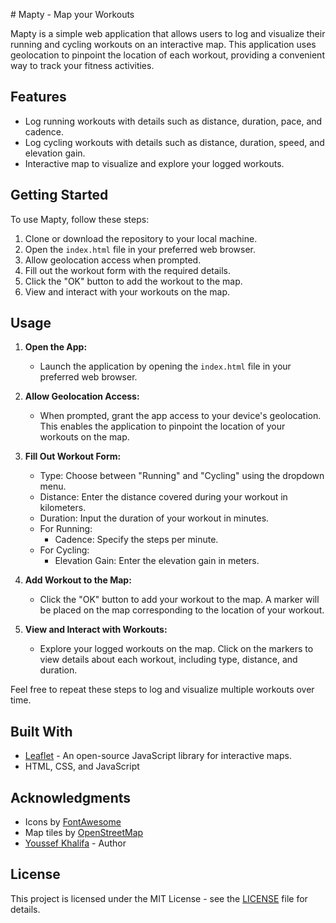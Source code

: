 
 
 # Mapty - Map your Workouts

Mapty is a simple web application that allows users to log and visualize their running and cycling workouts on an interactive map. This application uses geolocation to pinpoint the location of each workout, providing a convenient way to track your fitness activities.

## Features

- Log running workouts with details such as distance, duration, pace, and cadence.
- Log cycling workouts with details such as distance, duration, speed, and elevation gain.
- Interactive map to visualize and explore your logged workouts.

## Getting Started

To use Mapty, follow these steps:

1. Clone or download the repository to your local machine.
2. Open the `index.html` file in your preferred web browser.
3. Allow geolocation access when prompted.
4. Fill out the workout form with the required details.
5. Click the "OK" button to add the workout to the map.
6. View and interact with your workouts on the map.

## Usage

1. **Open the App:**
   - Launch the application by opening the `index.html` file in your preferred web browser.

2. **Allow Geolocation Access:**
   - When prompted, grant the app access to your device's geolocation. This enables the application to pinpoint the location of your workouts on the map.

3. **Fill Out Workout Form:**
   - Type: Choose between "Running" and "Cycling" using the dropdown menu.
   - Distance: Enter the distance covered during your workout in kilometers.
   - Duration: Input the duration of your workout in minutes.
   - For Running:
     - Cadence: Specify the steps per minute.
   - For Cycling:
     - Elevation Gain: Enter the elevation gain in meters.

4. **Add Workout to the Map:**
   - Click the "OK" button to add your workout to the map. A marker will be placed on the map corresponding to the location of your workout.

5. **View and Interact with Workouts:**
   - Explore your logged workouts on the map. Click on the markers to view details about each workout, including type, distance, and duration.

Feel free to repeat these steps to log and visualize multiple workouts over time.

## Built With

- [Leaflet](https://leafletjs.com/) - An open-source JavaScript library for interactive maps.
- HTML, CSS, and JavaScript

## Acknowledgments

- Icons by [FontAwesome](https://fontawesome.com/)
- Map tiles by [OpenStreetMap](https://www.openstreetmap.org/)
- [Youssef Khalifa](https://github.com/youssef-khalifa) - Author

## License

This project is licensed under the MIT License - see the [LICENSE](LICENSE) file for details.
